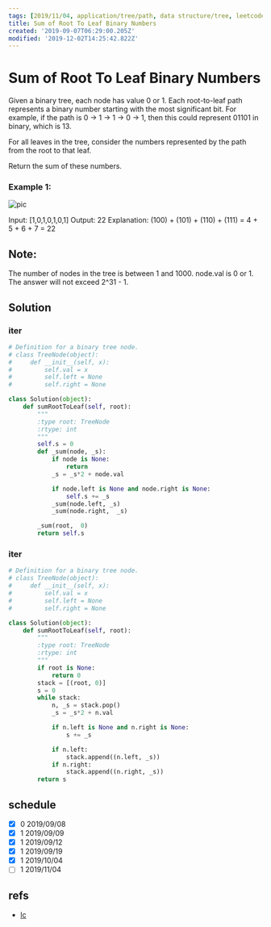 ```yaml
---
tags: [2019/11/04, application/tree/path, data structure/tree, leetcode/1022, method/recursion, method/traversal/dfs]
title: Sum of Root To Leaf Binary Numbers
created: '2019-09-07T06:29:00.205Z'
modified: '2019-12-02T14:25:42.822Z'
---
```


# Sum of Root To Leaf Binary Numbers

Given a binary tree, each node has value 0 or 1.  Each root-to-leaf path represents a binary number starting with the most significant bit.  For example, if the path is 0 -> 1 -> 1 -> 0 -> 1, then this could represent 01101 in binary, which is 13.

For all leaves in the tree, consider the numbers represented by the path from the root to that leaf.

Return the sum of these numbers.



### Example 1:

![pic](https://assets.leetcode.com/uploads/2019/04/04/sum-of-root-to-leaf-binary-numbers.png)

Input: [1,0,1,0,1,0,1]
Output: 22
Explanation: (100) + (101) + (110) + (111) = 4 + 5 + 6 + 7 = 22


## Note:

The number of nodes in the tree is between 1 and 1000.
node.val is 0 or 1.
The answer will not exceed 2^31 - 1.

## Solution

### iter

```python
# Definition for a binary tree node.
# class TreeNode(object):
#     def __init__(self, x):
#         self.val = x
#         self.left = None
#         self.right = None

class Solution(object):
    def sumRootToLeaf(self, root):
        """
        :type root: TreeNode
        :rtype: int
        """
        self.s = 0
        def _sum(node, _s):
            if node is None:
                return
            _s = _s*2 + node.val

            if node.left is None and node.right is None:
                self.s += _s
            _sum(node.left, _s)
            _sum(node.right,  _s)

        _sum(root,  0)
        return self.s
```

### iter

```python
# Definition for a binary tree node.
# class TreeNode(object):
#     def __init__(self, x):
#         self.val = x
#         self.left = None
#         self.right = None

class Solution(object):
    def sumRootToLeaf(self, root):
        """
        :type root: TreeNode
        :rtype: int
        """
        if root is None:
            return 0
        stack = [(root, 0)]
        s = 0
        while stack:
            n, _s = stack.pop()
            _s = _s*2 + n.val

            if n.left is None and n.right is None:
                s += _s

            if n.left:
                stack.append((n.left, _s))
            if n.right:
                stack.append((n.right, _s))
        return s

```

## schedule

* [x] 0 2019/09/08
* [x] 1 2019/09/09
* [x] 1 2019/09/12
* [x] 1 2019/09/19
* [x] 1 2019/10/04
* [ ] 1 2019/11/04

## refs

* [lc](https://leetcode.com/problems/sum-of-root-to-leaf-binary-numbers/)
